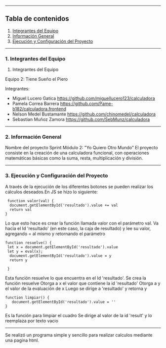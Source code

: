 ***
## Tabla de contenidos
1. [Integrantes del Equipo](#Integrantes-del-Equipo)
2. [Información General](#Información-General)
3. [Ejecución y Configuración del Proyecto](#Ejecución-y-Configuración-del-Proyecto)

***
### 1. Integrantes del Equipo <a name="Integrantes-del-Equipo"></a>

 1. Integrantes del Equipo


Equipo 2: Tiene Sueño el Piero

Integrantes:
- Miguel Lucero Gatica https://github.com/miguellucero123/calculadora
- Pamela Correa Barrera  https://github.com/Pame-b182/calculadora.frontend
- Nelson Medel Bustamante  https://github.com/chinomedel/calculadora
- Sebastian Muñoz Zamora  https://github.com/SebMunz/calculadora

***
### 2. Información General <a name="Información-General"></a>

Nombre del proyecto
    Sprint Módulo 2: "Yo Quiero Otro Mundo”
El proyecto consiste en la creación de una calculadora funcional, con operaciones matemáticas básicas como la suma, resta, multiplicación y división. 
***
### 3. Ejecución y Configuración del Proyecto <a name="Ejecución-y-Configuración-del-Proyecto"></a>

A través de la ejecución de los diferentes botones se pueden realizar los cálculos deseados.En JS se hizo lo siguiente:


     function valor(val) {
      document.getElementById('resultado').value += val
      return val
    }

Lo que esto hace es crear la función llamada valor con el parámetro val.
Va hacia el Id 'resultado' (en este caso, la caja de resultado) y lee su valor, agregando = al mismo y retornando el parámetro
 
    function resuelve() {
     let x = document.getElementById('resultado').value
     let y = eval(x);
      document.getElementById('resultado').value = y
      return y

     }
  

Esta función resuelve lo que encuentra en el Id 'resultado'.
Se crea la función resuelve
Otorga a x el valor que contiene la id 'resultado'
Otorga a y el valor de la evaluación de x
Luego se dirige a 'resultado' y retorna y


    function limpiar() {
       document.getElementById('resultado').value = ''
    }

Es la función para limpiar el cuadro
Se dirige al valor de la id 'result' y lo reemplaza por texto vacio
***
Se realizó un programa simple y sencillo para realizar calculos mediante una pagina html.
